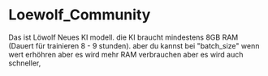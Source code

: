 # Loewolf_Community
Das ist Löwolf Neues KI modell. die KI braucht mindestens 8GB RAM (Dauert für trainieren 8 - 9 stunden). aber du kannst bei "batch_size" wenn wert erhöhren aber es wird mehr RAM verbrauchen aber es wird auch schneller,
